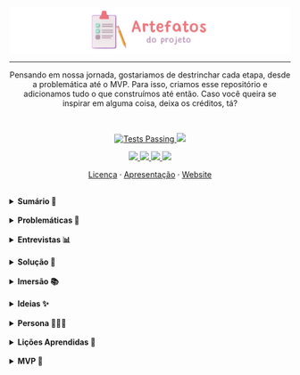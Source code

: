 <p align="center">
 <img src="https://github.com/Ematch-TCE/Artefatos-do-Projeto/blob/main/images/art-artefatos.png" align="center" alt="Banner">
 
 ---
 
 <p align="center">Pensando em nossa jornada, gostariamos de destrinchar cada etapa, desde a problemática até o MVP. Para isso, criamos esse repositório e adicionamos tudo o que construímos até então. Caso você queira se inspirar em alguma coisa, deixa os créditos, tá?</p>
 
  <br>

 <p align="center">
    <a href="https://github.com/Ematch-TCE/Website-Responsive-Ematch/blob/main/LICENSE">
      <img alt="Tests Passing" src="https://img.shields.io/npm/l/react">
    </a>
      <img src="https://img.shields.io/badge/netlify-passing-blue">
  </p>
  
  <p align="center">
  <a href="https://www.instagram.com/_ematch_/">
      <img src="https://img.shields.io/badge/Instagram-E4405F?style=for-the-badge&logo=instagram&logoColor=white" target="_blank">
  </a>
   <a href ="mailto:tecods8@gmail.com">
      <img src="https://img.shields.io/badge/Gmail-fc4c4e?style=for-the-badge&logo=gmail&logoColor=white" target="_blank">
  </a>
  <a href="https://ematch.netlify.app/">
      <img src="https://img.shields.io/badge/Netlify-00C7B7?style=for-the-badge&logo=netlify&logoColor=white" target="_blank">
  </a>
   <a href="https://github.com/BruCamps">
      <img src="https://img.shields.io/badge/Developer%20-Bru%20Camps%20%20%E2%86%92-gray.svg?colorA=795AE0&colorB=6B50C7&style=for-the-badge"/>
  </a>
  </p>
  
  
  <p align="center">
    <a href="https://github.com/Ematch-TCE/Website-Responsive-Ematch/blob/main/LICENSE">Licença</a>
    ·
    <a href="https://github.com/Ematch-TCE/Ematch-TCE">Apresentação</a>
    ·
    <a href="https://github.com/Ematch-TCE/Website-Responsive-Ematch">Website</a>
  </p>
  
  <br>
  
  <details>
  
   <summary><b> Sumário 📝</b></summary>
 
  <br>
  
  <img src="https://cdn.discordapp.com/attachments/912331425485848608/915273432449548328/linha-do-tempo.png">
 
  </details>
  
  <br>
  
  <details>
  
  <summary><b> Problemáticas 📌</b></summary>
 
  </details>
  
   <br>
   
   <details>
  
  <summary><b> Entrevistas 📊</b></summary>
 
  </details>
  
   <br>
   
  <details>
   
  <summary><b> Solução 🎯</b></summary>
 
 </details>
  
   <br>
   
  <details>
   
  <summary><b> Imersão 📚</b></summary>
 
 </details>
  
  <br>
  
  <details>
  
  <summary><b> Ideias ✨</b></summary>
 
 </details>
  
  <br>
  
  <details>
  
  <summary><b> Persona 👩🏿‍🦱</b></summary>
 
 </details>
  
  <br>
  
  <details>
  
  <summary><b> Lições Aprendidas 💎</b></summary>
 
 </details>
  
  <br>
  
  <details>
  
  <summary><b> MVP 🌺</b></summary>
 
 </details>
  
  <br>
